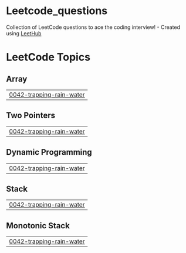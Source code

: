 # Leetcode_questions
Collection of LeetCode questions to ace the coding interview! - Created using [LeetHub](https://github.com/QasimWani/LeetHub)

<!---LeetCode Topics Start-->
# LeetCode Topics
## Array
|  |
| ------- |
| [0042-trapping-rain-water](https://github.com/satyasmishra19/Leetcode_questions/tree/master/0042-trapping-rain-water) |
## Two Pointers
|  |
| ------- |
| [0042-trapping-rain-water](https://github.com/satyasmishra19/Leetcode_questions/tree/master/0042-trapping-rain-water) |
## Dynamic Programming
|  |
| ------- |
| [0042-trapping-rain-water](https://github.com/satyasmishra19/Leetcode_questions/tree/master/0042-trapping-rain-water) |
## Stack
|  |
| ------- |
| [0042-trapping-rain-water](https://github.com/satyasmishra19/Leetcode_questions/tree/master/0042-trapping-rain-water) |
## Monotonic Stack
|  |
| ------- |
| [0042-trapping-rain-water](https://github.com/satyasmishra19/Leetcode_questions/tree/master/0042-trapping-rain-water) |
<!---LeetCode Topics End-->